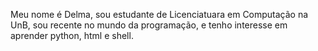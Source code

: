 Meu nome é Delma, sou estudante de Licenciatuara em Computação na UnB, sou recente no mundo da programação, e tenho interesse em aprender python, html e shell.
